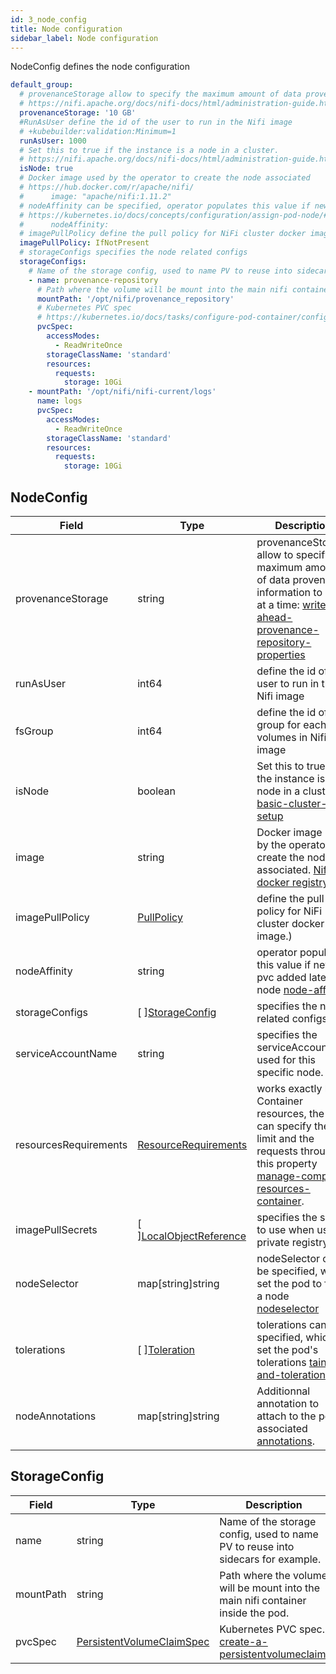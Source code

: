 ```yaml
---
id: 3_node_config
title: Node configuration
sidebar_label: Node configuration
---
```


NodeConfig defines the node configuration

```yaml
default_group:
  # provenanceStorage allow to specify the maximum amount of data provenance information to store at a time
  # https://nifi.apache.org/docs/nifi-docs/html/administration-guide.html#write-ahead-provenance-repository-properties
  provenanceStorage: '10 GB'
  #RunAsUser define the id of the user to run in the Nifi image
  # +kubebuilder:validation:Minimum=1
  runAsUser: 1000
  # Set this to true if the instance is a node in a cluster.
  # https://nifi.apache.org/docs/nifi-docs/html/administration-guide.html#basic-cluster-setup
  isNode: true
  # Docker image used by the operator to create the node associated
  # https://hub.docker.com/r/apache/nifi/
  #      image: "apache/nifi:1.11.2"
  # nodeAffinity can be specified, operator populates this value if new pvc added later to node
  # https://kubernetes.io/docs/concepts/configuration/assign-pod-node/#node-affinity
  #      nodeAffinity:
  # imagePullPolicy define the pull policy for NiFi cluster docker image
  imagePullPolicy: IfNotPresent
  # storageConfigs specifies the node related configs
  storageConfigs:
    # Name of the storage config, used to name PV to reuse into sidecars for example.
    - name: provenance-repository
      # Path where the volume will be mount into the main nifi container inside the pod.
      mountPath: '/opt/nifi/provenance_repository'
      # Kubernetes PVC spec
      # https://kubernetes.io/docs/tasks/configure-pod-container/configure-persistent-volume-storage/#create-a-persistentvolumeclaim
      pvcSpec:
        accessModes:
          - ReadWriteOnce
        storageClassName: 'standard'
        resources:
          requests:
            storage: 10Gi
    - mountPath: '/opt/nifi/nifi-current/logs'
      name: logs
      pvcSpec:
        accessModes:
          - ReadWriteOnce
        storageClassName: 'standard'
        resources:
          requests:
            storage: 10Gi
```

## NodeConfig

| Field                 | Type                                                                                        | Description                                                                                                                                                                                                                                                                 | Required | Default   |
| --------------------- | ------------------------------------------------------------------------------------------- | --------------------------------------------------------------------------------------------------------------------------------------------------------------------------------------------------------------------------------------------------------------------------- | -------- | --------- |
| provenanceStorage     | string                                                                                      | provenanceStorage allow to specify the maximum amount of data provenance information to store at a time: [write-ahead-provenance-repository-properties](https://nifi.apache.org/docs/nifi-docs/html/administration-guide.html#write-ahead-provenance-repository-properties) | No       | "8 GB"    |
| runAsUser             | int64                                                                                       | define the id of the user to run in the Nifi image                                                                                                                                                                                                                          | No       | 1000      |
| fsGroup               | int64                                                                                       | define the id of the group for each volumes in Nifi image                                                                                                                                                                                                                   | No       | 1000      |
| isNode                | boolean                                                                                     | Set this to true if the instance is a node in a cluster: [basic-cluster-setup](https://nifi.apache.org/docs/nifi-docs/html/administration-guide.html#basic-cluster-setup)                                                                                                   | No       | true      |
| image                 | string                                                                                      | Docker image used by the operator to create the node associated. [Nifi docker registry](https://hub.docker.com/r/apache/nifi/)                                                                                                                                              | No       | ""        |
| imagePullPolicy       | [PullPolicy](https://godoc.org/k8s.io/api/core/v1#PullPolicy)                               | define the pull policy for NiFi cluster docker image.)                                                                                                                                                                                                                      | No       | ""        |
| nodeAffinity          | string                                                                                      | operator populates this value if new pvc added later to node [node-affinity](https://kubernetes.io/docs/concepts/configuration/assign-pod-node/#node-affinity)                                                                                                              | No       | nil       |
| storageConfigs        | \[ \][StorageConfig](#storageconfig)                                                        | specifies the node related configs.                                                                                                                                                                                                                                         | No       | nil       |
| serviceAccountName    | string                                                                                      | specifies the serviceAccount used for this specific node.                                                                                                                                                                                                                   | No       | "default" |
| resourcesRequirements | [ResourceRequirements](https://godoc.org/k8s.io/api/core/v1#ResourceRequirements)           | works exactly like Container resources, the user can specify the limit and the requests through this property [manage-compute-resources-container](https://kubernetes.io/docs/concepts/configuration/manage-compute-resources-container/).                                  | No       | nil       |
| imagePullSecrets      | \[ \][LocalObjectReference](https://godoc.org/k8s.io/api/core/v1#TypedLocalObjectReference) | specifies the secret to use when using private registry.                                                                                                                                                                                                                    | No       | nil       |
| nodeSelector          | map\[string\]string                                                                         | nodeSelector can be specified, which set the pod to fit on a node [nodeselector](https://kubernetes.io/docs/concepts/configuration/assign-pod-node/#nodeselector)                                                                                                           | No       | nil       |
| tolerations           | \[ \][Toleration](https://godoc.org/k8s.io/api/core/v1#Toleration)                          | tolerations can be specified, which set the pod's tolerations [taint-and-toleration](https://kubernetes.io/docs/concepts/configuration/taint-and-toleration/#concepts).                                                                                                     | No       | nil       |
| nodeAnnotations       | map\[string\]string                                                                         | Additionnal annotation to attach to the pod associated [annotations](https://kubernetes.io/docs/concepts/overview/working-with-objects/annotations/#syntax-and-character-set).                                                                                              | No       | nil       |

## StorageConfig

| Field     | Type                                                                                        | Description                                                                                                                                                                          | Required | Default |
| --------- | ------------------------------------------------------------------------------------------- | ------------------------------------------------------------------------------------------------------------------------------------------------------------------------------------ | -------- | ------- |
| name      | string                                                                                      | Name of the storage config, used to name PV to reuse into sidecars for example.                                                                                                      | Yes      | -       |
| mountPath | string                                                                                      | Path where the volume will be mount into the main nifi container inside the pod.                                                                                                     | Yes      | -       |
| pvcSpec   | [PersistentVolumeClaimSpec](https://godoc.org/k8s.io/api/core/v1#PersistentVolumeClaimSpec) | Kubernetes PVC spec. [create-a-persistentvolumeclaim](https://kubernetes.io/docs/tasks/configure-pod-container/configure-persistent-volume-storage/#create-a-persistentvolumeclaim). | Yes      | -       |
